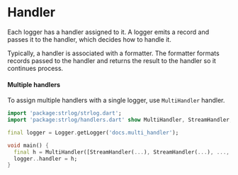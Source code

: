 # Handler

Each logger has a handler assigned to it. A logger emits a record and passes it to the handler, which decides how to handle it.

Typically, a handler is associated with a formatter. The formatter formats records passed to the handler and returns the result to the handler so it continues process.

#### Multiple handlers

To assign multiple handlers with a single logger, use `MultiHandler` handler.

```dart
import 'package:strlog/strlog.dart';
import 'package:strlog/handlers.dart' show MultiHandler, StreamHandler, ConsoleHandler;

final logger = Logger.getLogger('docs.multi_handler');

void main() {
  final h = MultiHandler([StreamHandler(...), StreamHandler(...), ..., ConsoleHandler(...)]);
  logger..handler = h;  
}
```
